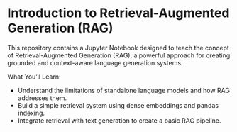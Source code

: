 # Introduction to Retrieval-Augmented Generation (RAG)
This repository contains a Jupyter Notebook designed to teach the concept of Retrieval-Augmented Generation (RAG), a powerful approach for creating grounded and context-aware language generation systems.

What You’ll Learn:
- Understand the limitations of standalone language models and how RAG addresses them.
- Build a simple retrieval system using dense embeddings and pandas indexing.
- Integrate retrieval with text generation to create a basic RAG pipeline.
